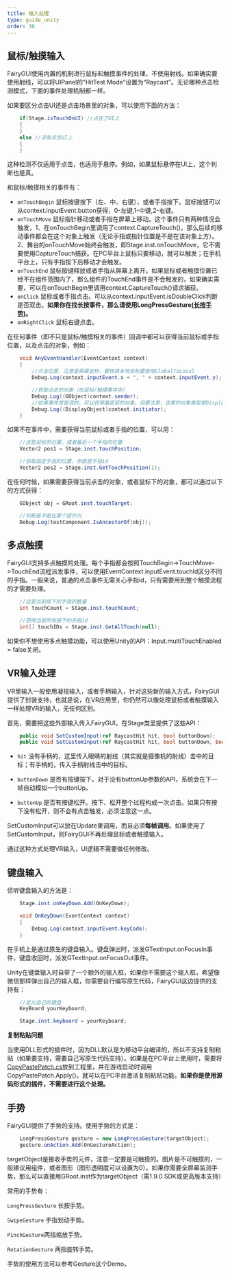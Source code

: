 ```yaml
---
title: 输入处理
type: guide_unity
order: 30
---
```


## 鼠标/触摸输入

FairyGUI使用内置的机制进行鼠标和触摸事件的处理，不使用射线。如果确实要使用射线，可以将UIPanel的“HitTest Mode”设置为“Raycast”。无论哪种点击检测模式，下面的事件处理机制都一样。

如果要区分点击UI还是点击场景里的对象，可以使用下面的方法：

```csharp
    if(Stage.isTouchOnUI) //点在了UI上
    {
    }
    else //没有点在UI上
    {
    }
```

这种检测不仅适用于点击，也适用于悬停。例如，如果鼠标悬停在UI上，这个判断也是真。

和鼠标/触摸相关的事件有：

- `onTouchBegin` 鼠标按键按下（左、中、右键），或者手指按下。鼠标按钮可以从context.inputEvent.button获得，0-左键,1-中键,2-右键。
- `onTouchMove` 鼠标指针移动或者手指在屏幕上移动。这个事件只有两种情况会触发，1、在onTouchBegin里调用了context.CaptureTouch()，那么后续的移动事件都会在这个对象上触发（无论手指或指针位置是不是在该对象上方）。2、舞台的onTouchMove始终会触发，即Stage.inst.onTouchMove，它不需要使用CaptureTouch捕获。在PC平台上鼠标只要移动，就可以触发；在手机平台上，只有手指按下后移动才会触发。
- `onTouchEnd` 鼠标按键释放或者手指从屏幕上离开。如果鼠标或者触摸位置已经不在组件范围内了，那么组件的TouchEnd事件是不会触发的，如果确实需要，可以在onTouchBegin里调用context.CaptureTouch()请求捕获。
- `onClick` 鼠标或者手指点击。可以从context.inputEvent.isDoubleClick判断是否双击。**如果你在找长按事件，那么请使用LongPressGesture[(长按手势)](#手势)。**
- `onRightClick` 鼠标右键点击。

在任何事件（即不只是鼠标/触摸相关的事件）回调中都可以获得当前鼠标或手指位置，以及点击的对象，例如：

```csharp
    void AnyEventHandler(EventContext context)
    {
        //点击位置，注意是屏幕坐标，要转换本地坐标要使用GlobalToLocal
        Debug.Log(context.inputEvent.x + ", " + context.inputEvent.y);

        //获取点击的对象（在鼠标/触摸事件中）
        Debug.Log((GObject)context.sender);
        //如果事件是冒泡的，可以获得最底层的对象。但要注意，这里的对象类型是DisplayObject，不是GObject。
        Debug.Log((DisplayObject)context.initiator);
    }
```

如果不在事件中，需要获得当前鼠标或者手指的位置，可以用：

```csharp
    //这是鼠标的位置，或者最后一个手指的位置
    Vector2 pos1 = Stage.inst.touchPosition;

    //获取指定手指的位置，参数是手指id
    Vector2 pos2 = Stage.inst.GetTouchPosition(1);
```

在任何时候，如果需要获得当前点击的对象，或者鼠标下的对象，都可以通过以下的方式获得：

```csharp
    GObject obj = GRoot.inst.touchTarget;

    //判断是不是在某个组件内
    Debug.Log(testComponent.IsAncestorOf(obj));
```

## 多点触摸

FairyGUI支持多点触摸的处理。每个手指都会按照TouchBegin->TouchMove->TouchEnd流程派发事件，可以使用EventContext.inputEvent.touchId区分不同的手指。一般来说，普通的点击事件无需关心手指id，只有需要用到整个触摸流程的才需要处理。

```csharp
    //这是当前按下的手指的数量
    int touchCount = Stage.inst.touchCount;

    //获得当前所有按下的手指id
    int[] touchIDs = Stage.inst.GetAllTouch(null);
```

如果你不想使用多点触摸功能，可以使用Unity的API：Input.multiTouchEnabled = false关闭。

## VR输入处理

VR里输入一般使用凝视输入，或者手柄输入，针对这些新的输入方式，FairyGUI提供了封装支持，也就是说，在VR应用里，你仍然可以像处理鼠标或者触摸输入一样处理VR的输入，无任何区别。

首先，需要把这些外部输入传入FairyGUI。在Stage类里提供了这些API：

```csharp
    public void SetCustomInput(ref RaycastHit hit, bool buttonDown);
    public void SetCustomInput(ref RaycastHit hit, bool buttonDown, bool buttonUp);
```

- `hit` 没有手柄的，这里传入眼睛的射线（其实就是摄像机的射线）击中的目标；有手柄的，传入手柄射线击中的目标。

- `buttonDown` 是否有按键按下。对于没有buttonUp参数的API，系统会在下一帧自动模拟一个buttonUp。

- `buttonUp` 是否有按键松开。按下、松开整个过程构成一次点击。如果只有按下没有松开，则不会有点击触发，必须注意这一点。

SetCustomInput可以放在Update里调用，而且必须**每帧调用**。如果使用了SetCustomInput，则FairyGUI不再处理鼠标或者触摸输入。

通过这种方式处理VR输入，UI逻辑不需要做任何修改。

## 键盘输入

侦听键盘输入的方法是：

```csharp
    Stage.inst.onKeyDown.Add(OnKeyDown);

    void OnKeyDown(EventContext context)
    {
        Debug.Log(context.inputEvent.keyCode);
    }
```

在手机上是通过原生的键盘输入。键盘弹出时，派发GTextInput.onFocusIn事件，键盘收回时，派发GTextInput.onFocusOut事件。

Unity在键盘输入时自带了一个额外的输入框，如果你不需要这个输入框，希望像微信那样弹出自己的输入框，你需要自行编写原生代码，FairyGUI这边提供的支持有：

```csharp
    //定义自己的键盘
    KeyBoard yourKeyboard;

    Stage.inst.keyboard = yourKeyboard;
```

**复制粘贴问题**

当使用DLL形式的插件时，因为DLL默认是为移动平台编译的，所以不支持复制粘贴（如果要支持，需要自己写原生代码支持）。如果是在PC平台上使用时，需要将[CopyPastePatch.cs](https://github.com/fairygui/FairyGUI-unity/blob/master/Examples.Unity5/Assets/FairyGUI/CopyPastePatch.cs)放到工程里，并在游戏启动时调用CopyPastePatch.Apply()，就可以在PC平台激活复制粘贴功能。**如果你是使用源码形式的插件，不需要进行这个处理。**

## 手势

FairyGUI提供了手势的支持。使用手势的方式是：

```csharp
    LongPressGesture gesture = new LongPressGesture(targetObject);
    gesture.onAction.Add(OnGestureAction);
```

targetObject是接收手势的元件，注意一定要是可触摸的。图片是不可触摸的，一般建议用组件，或者图形（图形透明度可以设置为0）。如果你需要全屏幕监测手势，那么可以直接用GRoot.inst作为targetObject（需1.9.0 SDK或更高版本支持）

常用的手势有：

`LongPressGesture` 长按手势。

`SwipeGesture` 手指划动手势。

`PinchGesture`两指缩放手势。

`RotationGesture` 两指旋转手势。

手势的使用方法可以参考Gesture这个Demo。
